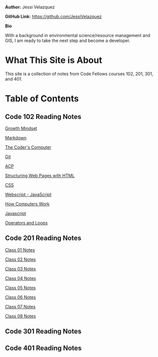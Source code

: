 **Author:** Jessi Velazquez

**GitHub Link:** https://github.com/JessiVelazquez

**Bio**

With a background in environmental science/resource management and GIS, I am ready to take the next step and become a developer. 

# **What This Site is About**
This site is a collection of notes from Code Fellows courses 102, 201, 301, and 401.


# **Table of Contents**


## Code 102 Reading Notes

[Growth Mindset](growthmindset.md)

[Markdown](markdown.md)

[The Coder's Computer](CodersComputer.md)

[Git](git.md)

[ACP](ACP.md)

[Structuring Web Pages with HTML](HTMLStructurePages.md)

[CSS](CSS.md)

[Webscript - JavaScript](WebScript.md)

[How Computers Work](HowComputersWork.md)

[Javascript](javascript.md)

[Operators and Loops](OperatorsAndLoops.md)

## Code 201 Reading Notes

[Class 01 Notes](201class_01.md)

[Class 02 Notes](201class_02.md)

[Class 03 Notes](201class_03.md)

[Class 04 Notes](201class_04.md)

[Class 05 Notes](201class_05.md)

[Class 06 Notes](201class_06.md)

[Class 07 Notes](201class_07.md)

[Class 08 Notes](201class_08.md)

## Code 301 Reading Notes

## Code 401 Reading Notes